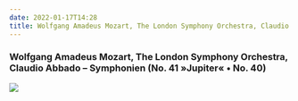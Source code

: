 ```yaml
---
date: 2022-01-17T14:28
title: Wolfgang Amadeus Mozart, The London Symphony Orchestra, Claudio Abbado – Symphonien (No. 41 »Jupiter« • No. 40)
---
```

### Wolfgang Amadeus Mozart, The London Symphony Orchestra, Claudio Abbado – Symphonien (No. 41 »Jupiter« • No. 40)
[![](https://img.discogs.com/3Hp-iJN69W8WRKDNmhBcHGgLcj8=/fit-in/600x602/filters:strip_icc():format(jpeg):mode_rgb():quality(90)/discogs-images/R-3001959-1488651967-6986.jpeg.jpg)][1] 

[1]: https://www.discogs.com/release/3001959

